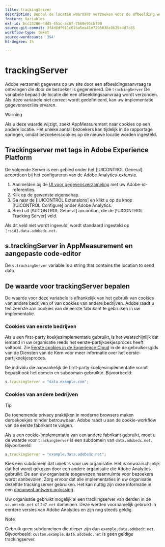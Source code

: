 ```yaml
---
title: trackingServer
description: Bepaal de locatie waarnaar verzoeken voor de afbeelding worden verzonden.
feature: Variables
exl-id: bcc23286-4dd5-45ac-ac6f-7b60e95cb798
source-git-commit: 3f4d8df911c076a5ea41e7295038c0625a4d7c85
workflow-type: tm+mt
source-wordcount: '394'
ht-degree: 1%

---
```


# trackingServer

Adobe verzamelt gegevens op uw site door een afbeeldingsaanvraag te ontvangen die door de bezoeker is gegenereerd. De `trackingServer` De variabele bepaalt de locatie die een afbeeldingsaanvraag wordt verzonden. Als deze variabele niet correct wordt gedefinieerd, kan uw implementatie gegevensverlies ervaren.

>[!WARNING]
>
>Als u deze waarde wijzigt, zoekt AppMeasurement naar cookies op een andere locatie. Het unieke aantal bezoekers kan tijdelijk in de rapportage springen, omdat bezoekerscookies op de nieuwe locatie worden ingesteld.

## Trackingserver met tags in Adobe Experience Platform

De volgende Server is een gebied onder het [!UICONTROL General] accordeon bij het configureren van de Adobe Analytics-extensie.

1. Aanmelden bij de [UI voor gegevensverzameling](https://experience.adobe.com/data-collection) met uw Adobe-id-referenties.
2. Klik op de gewenste eigenschap.
3. Ga naar de [!UICONTROL Extensions] en klikt u op de knop [!UICONTROL Configure] onder Adobe Analytics.
4. Breid uit [!UICONTROL General] accordion, die de [!UICONTROL Tracking Server] veld.

Als dit veld niet wordt ingevuld, wordt standaard ingesteld op `[rsid].data.adobedc.net`.

## s.trackingServer in AppMeasurement en aangepaste code-editor

De `s.trackingServer` variable is a string that contains the location to send data.

## De waarde voor trackingServer bepalen

De waarde voor deze variabele is afhankelijk van het gebruik van cookies van andere bedrijven of van cookies van andere bedrijven. Adobe raadt u ten zeerste aan cookies van de eerste fabrikant te gebruiken in uw implementatie.

### Cookies van eerste bedrijven

Als u een first-party koekjesimplementatie gebruikt, is het waarschijnlijk dat iemand in uw organisatie reeds het eerste-partijkoekjesproces heeft voltooid. Zie [Eerste cookies in de Experience Cloud](https://experienceleague.adobe.com/docs/core-services/interface/ec-cookies/cookies-first-party.html) in de de gebruikersgids van de Diensten van de Kern voor meer informatie over het eerste-partijkoekjesproces.

De individu die aanvankelijk de first-party koekjesimplementatie vormt bepaalt ook het domein en subdomain gebruikte. Bijvoorbeeld:

```js
s.trackingServer = "data.example.com";
```

### Cookies van andere bedrijven

>[!TIP]
>
>De toenemende privacy praktijken in moderne browsers maken derdekoekjes minder betrouwbaar. Adobe raadt u aan de cookie-workflow van de eerste fabrikant te volgen.

Als u een cookie-implementatie van een andere fabrikant gebruikt, moet u de waarde voor `trackingServer` is een subdomein van `data.adobedc.net`. Bijvoorbeeld:

```js
s.trackingServer = "example.data.adobedc.net";
```

Kies een subdomein dat uniek is voor uw organisatie. Het is onwaarschijnlijk dat het wordt gekozen door een andere organisatie die Adobe Analytics gebruikt.  De aan uw organisatie toegewezen naamruimte voor bezoekers wordt aanbevolen.  Zorg ervoor dat alle implementaties in uw organisatie dezelfde trackingserver gebruiken. Het kan nuttig zijn deze informatie in een [document ontwerp oplossing](../../prepare/solution-design.md).

Uw organisatie gebruikt mogelijk al een trackingserver van derden in de `sc.omtrdc.net` of `2o7.net` domeinen.  Deze werden voornamelijk gebruikt in eerdere versies van Adobe Analytics en zijn nog steeds geldig.

>[!NOTE]
>
>Gebruik geen subdomeinen die dieper zijn dan `example.data.adobedc.net`. Bijvoorbeeld: `custom.example.data.adobedc.net` is geen geldige trackingserver.
